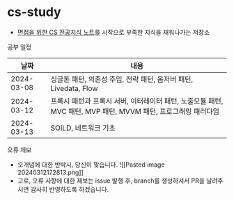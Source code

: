 # cs-study

- [면접을 위한 CS 전공지식 노트](https://m.yes24.com/Goods/Detail/108887922)를 시작으로 부족한 지식을 채워나가는 저장소

공부 일정

| 날짜         | 내용                                                                     |
| ---------- | ---------------------------------------------------------------------- |
| 2024-03-08 | 싱글톤 패턴, 의존성 주입, 전략 패턴, 옵저버 패턴, Livedata, Flow                          |
| 2024-03-12 | 프록시 패턴과 프록시 서버, 이터레이터 패턴, 노출모듈 패턴, MVC 패턴, MVP 패턴, MVVM 패턴, 프로그래밍 패러다임 |
| 2024-03-13 | SOILD, 네트워크 기초                                                         |

오류 제보
- 오개념에 대한 반박시, 당신이 맞습니다. 
![[Pasted image 20240312172813.png]]
- 고로, 오류 사항에 대한 제보는 issue 발행 후, branch를 생성하셔서 PR을 날려주시면 감사히 반영하도록 하겠습니다.